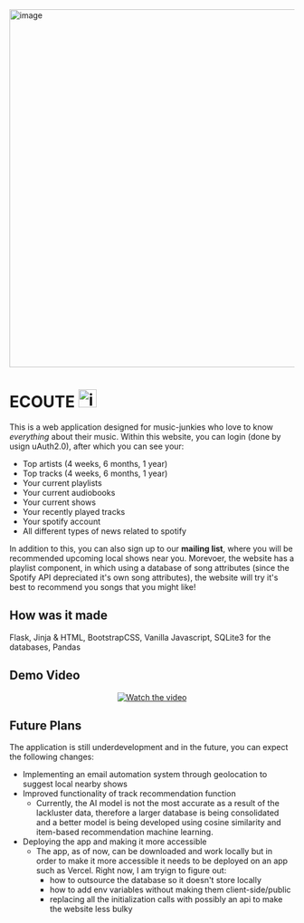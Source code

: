 <img width="1900" align="center" height="633" alt="image" src="https://github.com/user-attachments/assets/2a62694f-d03e-458a-bfa1-97e58f5c527f" />


# ECOUTE <img width="32" height="32" alt="image" src="https://github.com/user-attachments/assets/d46b7944-78df-48f6-ac18-e142d8e4ec75" />


This is a web application designed for music-junkies who love to know _everything_ about their music. Within this website, you can login (done by usign uAuth2.0), after which you can see your:

- Top artists (4 weeks, 6 months, 1 year)
- Top tracks (4 weeks, 6 months, 1 year)
- Your current playlists
- Your current audiobooks
- Your current shows
- Your recently played tracks
- Your spotify account
- All different types of news related to spotify

In addition to this, you can also sign up to our **mailing list**, where you will be recommended upcoming local shows near you. Morevoer, the website has a playlist component, in which using a database of song attributes (since the Spotify API depreciated it's own song attributes), the website will try it's best to recommend you songs that you might like! 

## How was it made
Flask, Jinja & HTML, BootstrapCSS, Vanilla Javascript, SQLite3 for the databases, Pandas

## Demo Video
<p align="center">
  <a href="https://www.youtube.com/watch?v=rWWk0AjyVKE">
    <img src="https://img.youtube.com/vi/rWWk0AjyVKE/0.jpg" alt="Watch the video" />
  </a>
</p>

## Future Plans
The application is still underdevelopment and in the future, you can expect the following changes:

- Implementing an email automation system through geolocation to suggest local nearby shows 
- Improved functionality of track recommendation function
  - Currently, the AI model is not the most accurate as a result of the lackluster data, therefore a larger database is being consolidated and a better model is being developed using cosine similarity and item-based recommendation machine learning.
- Deploying the app and making it more accessible
  - The app, as of now, can be downloaded and work locally but in order to make it more accessible it needs to be deployed on an app such as Vercel. Right now, I am tryign to figure out:
    - how to outsource the database so it doesn't store locally
    - how to add env variables without making them client-side/public
    - replacing all the initialization calls with possibly an api to make the website less bulky
